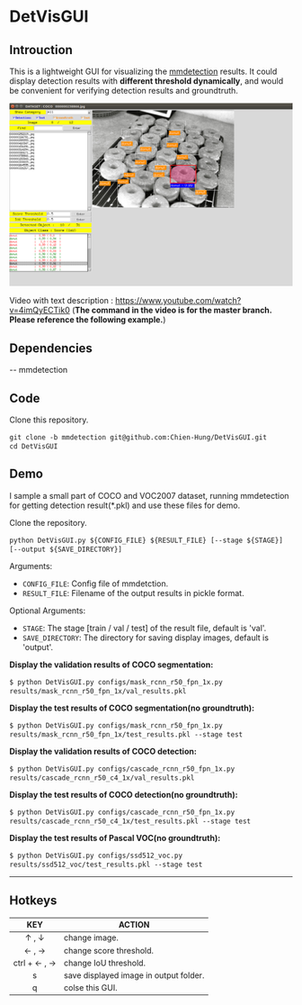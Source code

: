 # DetVisGUI

## Introuction

This is a lightweight GUI for visualizing the [mmdetection](https://github.com/open-mmlab/mmdetection) results. It could display detection results with **different threshold dynamically**, and would be convenient for verifying detection results and groundtruth. 

[![alt tag](./demo/demo.png)](https://www.youtube.com/watch?v=4imQyECTik0)


Video with text description : https://www.youtube.com/watch?v=4imQyECTik0 (**The command in the video is for the master branch. Please reference the following example.**)

## Dependencies
-- mmdetection

## Code

Clone this repository.

```
git clone -b mmdetection git@github.com:Chien-Hung/DetVisGUI.git
cd DetVisGUI
```

## Demo

I sample a small part of COCO and VOC2007 dataset, running mmdetection for getting detection result(\*.pkl) and use these files for demo.

Clone the repository.


```
python DetVisGUI.py ${CONFIG_FILE} ${RESULT_FILE} [--stage ${STAGE}] [--output ${SAVE_DIRECTORY}]
```

Arguments:

- `CONFIG_FILE`: Config file of mmdetction.
- `RESULT_FILE`: Filename of the output results in pickle format.

Optional Arguments:

- `STAGE`: The stage [train / val / test] of the result file, default is 'val'.
- `SAVE_DIRECTORY`: The directory for saving display images, default is 'output'.


**Display the validation results of COCO segmentation:** 

```
$ python DetVisGUI.py configs/mask_rcnn_r50_fpn_1x.py results/mask_rcnn_r50_fpn_1x/val_results.pkl
```

**Display the test results of COCO segmentation(no groundtruth):**

```
$ python DetVisGUI.py configs/mask_rcnn_r50_fpn_1x.py results/mask_rcnn_r50_fpn_1x/test_results.pkl --stage test
```

**Display the validation results of COCO detection:** 

```
$ python DetVisGUI.py configs/cascade_rcnn_r50_fpn_1x.py results/cascade_rcnn_r50_c4_1x/val_results.pkl
```

**Display the test results of COCO detection(no groundtruth):**

```
$ python DetVisGUI.py configs/cascade_rcnn_r50_fpn_1x.py results/cascade_rcnn_r50_c4_1x/test_results.pkl --stage test
```

**Display the test results of Pascal VOC(no groundtruth):**

```
$ python DetVisGUI.py configs/ssd512_voc.py results/ssd512_voc/test_results.pkl --stage test
```

---

## Hotkeys

|     KEY    | ACTION                                    |
|:----------:|-------------------------------------------|
|   ↑ , ↓    | change image.                              |
|   ← , →    | change score threshold.                    | 
| ctrl +  ← , →    | change IoU threshold.                    | 
|     s     | save displayed image in output folder.     |
|     q     | colse this GUI.                            |

